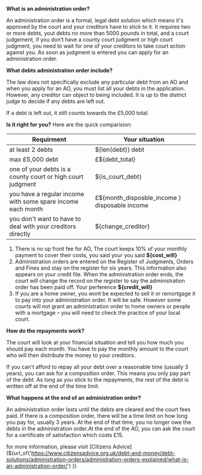 **What is an administration order?**

An administration order is a formal, legal debt solution which means it's approved by the court and your creditors have to stick to it. It requires two or more debts, yout debts no more than 5000 pounds in total, and a court judgement, if you don’t have a county court judgment or high court judgment, you need to wait for one of your creditors to take court action against you. As soon as judgment is entered you can apply for an administration order.

**What debts administration order include?**

The law does not specifically exclude any particular debt from an AO and when you apply for an AO, you must list all your debts in the application. However, any creditor can object to being included. It is up to the district judge to decide if any debts are left out.

If a debt is left out, it still counts towards the £5,000 total.

**Is it right for you?**
Here are the quick comparision:

 |Requirment | Your situation|
 |-----------|----------|
 |at least 2 debts | ${len(debt)} debt     |
 | max £5,000 debt       |£${debt_total}       |
 | one of your debts is a county court or high court judgment       |${is_court_debt}      |
 |you have a regular income with some spare income each month| £${month_disposble_income } disposable income|
 | you don't want to have to deal with your creditors directly| ${change_creditor} |



1. There is no up front fee for AO, The court keeps 10% of your monthly payment to cover their costs, you said your you said **${cost_will}**
 2. Administration orders are entered on the Register of Judgments, Orders and Fines and stay on the register for six years. This information also appears on your credit file. When the administration order ends, the court will change the record on the register to say the administration order has been paid off. Your perference **${credit_will}**
 3. If you are a home owner, you wont be expected to sell it or remortgage it to pay into your administration order. It will be safe. However some courts will not grant an administration order to home owners or people with a mortgage – you will need to check the practice of your local court.

**How do the repayments work?**

The court will look at your financial situation and tell you how much you should pay each month. You have to pay the monthly amount to the court who will then distribute the money to your creditors.

If you can't afford to repay all your debt over a reasonable time (usually 3 years), you can ask for a composition order. This means you only pay part of the debt. As long as you stick to the repayments, the rest of the debt is written off at the end of the time limit. 


**What happens at the end of an administration order?**

An administration order lasts until the debts are cleared and the court fees paid. If there is a composition order, there will be a time limit on how long you pay for, usually 3 years. At the end of that time, you no longer owe the debts in the administration order.At the end of the AO, you can ask the court for a certificate of satisfaction which costs £15.

 for more information, please visit [Citizens Advice](${url_of('https://www.citizensadvice.org.uk/debt-and-money/debt-solutions/administration-orders/administration-orders-explained/what-is-an-administration-order/') })




